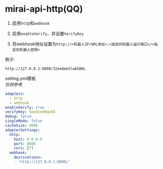 # mirai-api-http(QQ)
1. 启用`htt`p和`webhook`

2. 启用`enableVerify`，并设置`VerifyKey`

3. 将webhook地址设置为`http://<机器人IP/URL地址>:<指定的机器人运行端口>/<指定的机器人密钥>`

例子:
```
http://127.0.0.1:8000/32eeAme5lwEG0KL
```

setting.yml模板  
*仅供参考*
``` yml
adapters:
  - http
  - webhook
enableVerify: true
verifyKey: 5eadce46qw58
debug: false
singleMode: false
cacheSize: 4096
adapterSettings:
  http:
    host: 0.0.0.0
    port: 8888
    cors: [*]
  webhook:
    destinations: 
    - 'http://127.0.0.1:8000/'
```